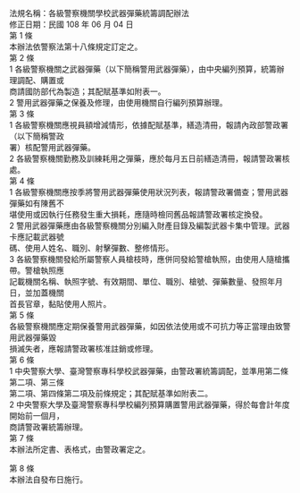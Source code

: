 法規名稱：各級警察機關學校武器彈藥統籌調配辦法  
修正日期：民國 108 年 06 月 04 日  
第 1 條  
本辦法依警察法第十八條規定訂定之。  
第 2 條  
1 各級警察機關之武器彈藥（以下簡稱警用武器彈藥），由中央編列預算，統籌辦理調配、購置或  
商請國防部代為製造；其配賦基準如附表一。  
2 警用武器彈藥之保養及修理，由使用機關自行編列預算辦理。  
第 3 條  
1 各級警察機關應視員額增減情形，依據配賦基準，繕造清冊，報請內政部警政署（以下簡稱警政  
署）核配警用武器彈藥。  
2 各級警察機關勤務及訓練耗用之彈藥，應於每月五日前繕造清冊，報請警政署核處。  
第 4 條  
1 各級警察機關應按季將警用武器彈藥使用狀況列表，報請警政署備查；警用武器彈藥如有陳舊不  
堪使用或因執行任務發生重大損耗，應隨時檢同舊品報請警政署核定換發。  
2 警用武器彈藥應由各級警察機關分別編入財產目錄及編製武器卡集中管理。武器卡應記載武器號  
碼、使用人姓名、職別、射擊彈數、整修情形。  
3 各級警察機關發給所屬警察人員槍枝時，應併同發給警槍執照，由使用人隨槍攜帶。警槍執照應  
記載機關名稱、執照字號、有效期間、單位、職別、槍號、彈藥數量、發照年月日，並加蓋機關  
首長官章，黏貼使用人照片。  
第 5 條  
各級警察機關應定期保養警用武器彈藥，如因依法使用或不可抗力等正當理由致警用武器彈藥毀  
損滅失者，應報請警政署核准註銷或修理。  
第 6 條  
1 中央警察大學、臺灣警察專科學校武器彈藥，由警政署統籌調配，並準用第二條第二項、第三條  
第二項、第四條第二項及前條規定；其配賦基準如附表二。  
2 中央警察大學及臺灣警察專科學校編列預算購置警用武器彈藥，得於每會計年度開始前一個月，  
商請警政署統籌辦理。  
第 7 條  
本辦法所定書、表格式，由警政署定之。  


第 8 條  
本辦法自發布日施行。  


